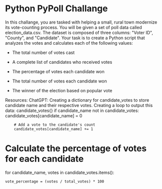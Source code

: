 # Python PyPoll Challange

In this challange, you are tasked with helping a small, rural town modernize its vote-counting process.
You will be given a set of poll data called election_data.csv. The dataset is composed of three columns: "Voter ID", "County", and "Candidate". Your task is to create a Python script that analyzes the votes and calculates each of the following values:

- The total number of votes cast

- A complete list of candidates who received votes

- The percentage of votes each candidate won

- The total number of votes each candidate won

- The winner of the election based on popular vote



Resources:
ChatGPT: Creating a dictionary for candidate_votes to store candidate name and their respective votes. Creating a loop to output this data:
candidate_votes{}
if candidate_name not in candidate_votes:
            candidate_votes[candidate_name] = 0
        
        # Add a vote to the candidate's count
        candidate_votes[candidate_name] += 1

# Calculate the percentage of votes for each candidate
for candidate_name, votes in candidate_votes.items():

    vote_percentage = (votes / total_votes) * 100